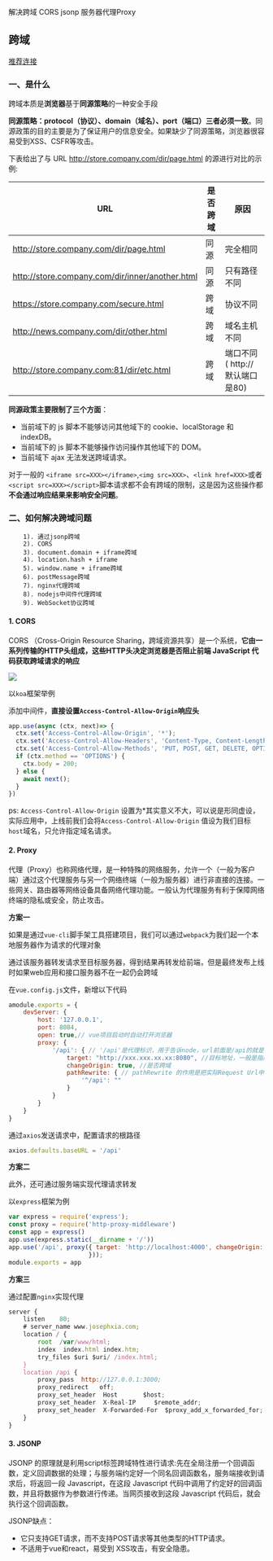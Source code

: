 解决跨域
CORS
jsonp
服务器代理Proxy

## 跨域

[推荐连接](https://peal.cc/blog/29)

### 一、是什么
跨域本质是**浏览器**基于**同源策略**的一种安全手段

**同源策略：protocol（协议）、domain（域名）、port（端口）三者必须一致**。同源政策的目的主要是为了保证用户的信息安全。如果缺少了同源策略，浏览器很容易受到XSS、CSFR等攻击。  

下表给出了与 URL http://store.company.com/dir/page.html 的源进行对比的示例:

| URL                                             | 是否跨域 | 原因                             |
| ----------------------------------------------- | -------- | -------------------------------- |
| http://store.company.com/dir/page.html          | 同源     | 完全相同                         |
| http://store.company.com/dir/inner/another.html | 同源     | 只有路径不同                     |
| https://store.company.com/secure.html           | 跨域     | 协议不同                         |
| http://news.company.com/dir/other.html          | 跨域     | 域名主机不同                         |
| http://store.company.com:81/dir/etc.html        | 跨域     | 端口不同 ( http:// 默认端口是80) |



**同源政策主要限制了三个方面**：
- 当前域下的 js 脚本不能够访问其他域下的 cookie、localStorage 和 indexDB。
- 当前域下的 js 脚本不能够操作访问操作其他域下的 DOM。
- 当前域下 ajax 无法发送跨域请求。

对于一般的 `<iframe src=XXX></iframe>`,`<img src=XXX>`、`<link href=XXX>`或者`<script src=XXX></script>`脚本请求都不会有跨域的限制，这是因为这些操作都**不会通过响应结果来影响安全问题**。


### 二、如何解决跨域问题

        1). 通过jsonp跨域  
        2). CORS  
        3). document.domain + iframe跨域  
        4). location.hash + iframe  
        5). window.name + iframe跨域  
        6). postMessage跨域  
        7). nginx代理跨域  
        8). nodejs中间件代理跨域  
        9). WebSocket协议跨域  


#### 1. CORS

CORS （Cross-Origin Resource Sharing，跨域资源共享）是一个系统，**它由一系列传输的HTTP头组成，这些HTTP头决定浏览器是否阻止前端 JavaScript 代码获取跨域请求的响应**

![](https://static.vue-js.com/140deb80-4e32-11eb-ab90-d9ae814b240d.png)

以`koa`框架举例

添加中间件，**直接设置`Access-Control-Allow-Origin`响应头**

```js
app.use(async (ctx, next)=> {
  ctx.set('Access-Control-Allow-Origin', '*');
  ctx.set('Access-Control-Allow-Headers', 'Content-Type, Content-Length, Authorization, Accept, X-Requested-With , yourHeaderFeild');
  ctx.set('Access-Control-Allow-Methods', 'PUT, POST, GET, DELETE, OPTIONS');
  if (ctx.method == 'OPTIONS') {
    ctx.body = 200; 
  } else {
    await next();
  }
})
```

ps: `Access-Control-Allow-Origin` 设置为*其实意义不大，可以说是形同虚设，实际应用中，上线前我们会将`Access-Control-Allow-Origin` 值设为我们目标`host`域名，只允许指定域名请求。

#### 2. Proxy

代理（Proxy）也称网络代理，是一种特殊的网络服务，允许一个（一般为客户端）通过这个代理服务与另一个网络终端（一般为服务器）进行非直接的连接。一些网关、路由器等网络设备具备网络代理功能。一般认为代理服务有利于保障网络终端的隐私或安全，防止攻击。


**方案一**

如果是通过`vue-cli`脚手架工具搭建项目，我们可以通过`webpack`为我们起一个本地服务器作为请求的代理对象

通过该服务器转发请求至目标服务器，得到结果再转发给前端，但是最终发布上线时如果web应用和接口服务器不在一起仍会跨域

在`vue.config.js`文件，新增以下代码

```js
amodule.exports = {
    devServer: {
        host: '127.0.0.1',
        port: 8084,
        open: true,// vue项目启动时自动打开浏览器
        proxy: {
            '/api': { // '/api'是代理标识，用于告诉node，url前面是/api的就是使用代理的
                target: "http://xxx.xxx.xx.xx:8080", //目标地址，一般是指后台服务器地址
                changeOrigin: true, //是否跨域
                pathRewrite: { // pathRewrite 的作用是把实际Request Url中的'/api'用""代替
                    '^/api': "" 
                }
            }
        }
    }
}
```

通过`axios`发送请求中，配置请求的根路径

```js
axios.defaults.baseURL = '/api'
```

**方案二**

此外，还可通过服务端实现代理请求转发

以`express`框架为例

```js
var express = require('express');
const proxy = require('http-proxy-middleware')
const app = express()
app.use(express.static(__dirname + '/'))
app.use('/api', proxy({ target: 'http://localhost:4000', changeOrigin: false
                      }));
module.exports = app
```

**方案三**

通过配置`nginx`实现代理

```js
server {
    listen    80;
    # server_name www.josephxia.com;
    location / {
        root  /var/www/html;
        index  index.html index.htm;
        try_files $uri $uri/ /index.html;
    }
    location /api {
        proxy_pass  http://127.0.0.1:3000;
        proxy_redirect   off;
        proxy_set_header  Host       $host;
        proxy_set_header  X-Real-IP     $remote_addr;
        proxy_set_header  X-Forwarded-For  $proxy_add_x_forwarded_for;
    }
}
```



#### 3. JSONP

JSONP 的原理就是利用script标签跨域特性进行请求:先在全局注册一个回调函数，定义回调数据的处理；与服务端约定好一个同名回调函数名，服务端接收到请求后，将返回一段 Javascript，在这段 Javascript 代码中调用了约定好的回调函数，并且将数据作为参数进行传递。当网页接收到这段 Javascript 代码后，就会执行这个回调函数。

JSONP缺点：
- 它只支持GET请求，而不支持POST请求等其他类型的HTTP请求。
- 不适用于vue和react，易受到 XSS攻击，有安全隐患。





